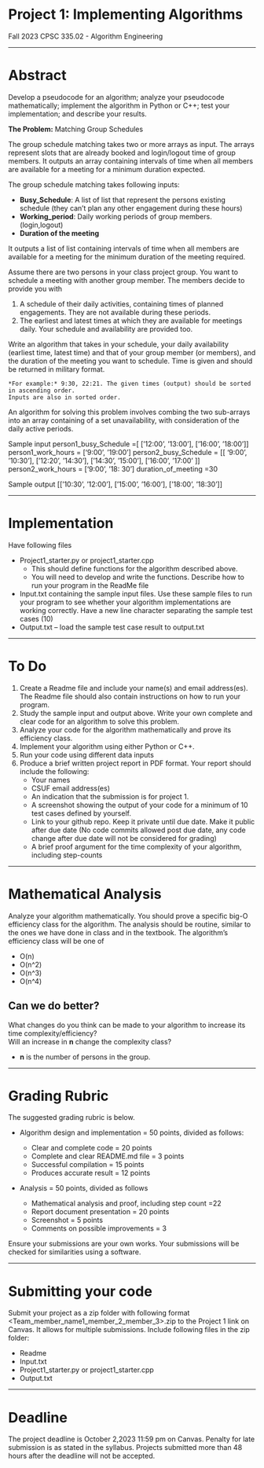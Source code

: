 # Project 1: Implementing Algorithms
Fall 2023   CPSC 335.02 - Algorithm Engineering

---

# Abstract
Develop a pseudocode for an algorithm; analyze your pseudocode mathematically; implement the algorithm in Python or C++; test your implementation; and describe your results.

**The Problem:**  Matching Group Schedules

The group schedule matching takes two or more arrays as input. The arrays represent slots that are already booked and login/logout time of group members. It outputs an array containing intervals of time when all members are available for a meeting for a minimum duration expected.

The group schedule matching takes following inputs:
* **Busy_Schedule**: A list of list that represent the persons existing schedule (they can’t plan any other engagement during these hours)
* **Working_period**: Daily working periods of group members.  (login,logout)
* **Duration of the meeting**  

It outputs a list of list containing intervals of time when all members are available for a meeting for the minimum duration of the meeting required.

Assume there are two persons in your class project group. You want to schedule a meeting with another group member. The members decide to provide you with 
1. A schedule of their daily activities, containing times of planned engagements. They are not available during these periods.
2. The earliest and latest times at which they are available for meetings daily. Your schedule and availability are provided too. 

Write an algorithm that takes in your schedule, your daily availability (earliest time, latest time) and that of your group member (or members), and the duration of the meeting you want to schedule. Time is given and should be returned in military format.  

    *For example:* 9:30, 22:21. The given times (output) should be sorted in ascending order. 
    Inputs are also in sorted order.

An algorithm for solving this problem involves combing the two sub-arrays into an array containing of  a set unavailability, with consideration of the daily active periods. 

Sample input
person1_busy_Schedule =[ [’12:00’, ’13:00’],  [’16:00’, ’18:00’]]
person1_work_hours = [‘9:00’, ’19:00’]
person2_busy_Schedule = [[ ‘9:00’, ’10:30’],  [’12:20’, ’14:30’],  [’14:30’, ’15:00’], [’16:00’, ’17:00’ ]]
person2_work_hours = [‘9:00’, ’18: 30’]
duration_of_meeting =30

Sample output 
[[’10:30’, ’12:00’], [’15:00’, ’16:00’], [’18:00’, ’18:30’]]

---

# Implementation
Have following files
* Project1_starter.py or project1_starter.cpp
  * This should define functions for the  algorithm described above. 
  * You will need to develop and write the functions. Describe how to run your program in the ReadMe file
* Input.txt containing the sample input files. Use these sample files to run your program to see whether your algorithm implementations are working correctly. Have a new line character separating the sample test cases (10)
* Output.txt – load the sample test case result to output.txt

---

# To Do

1. Create a Readme file and include your name(s) and email address(es). The Readme file should also contain instructions on how to run your program.
2. Study the sample input and output above. Write your own complete and clear code for an algorithm to solve this problem.
3. Analyze your code for the algorithm mathematically and prove its efficiency class.
4. Implement your algorithm using either Python or C++.
5. Run your code using different data inputs 
6. Produce a brief written project report in PDF format. Your report should include the following:
   * Your names
   * CSUF email address(es)
   * An indication that the submission is for project 1.
   * A screenshot showing the output of your code for a minimum of 10 test cases defined by yourself.
   * Link to your github repo. Keep it private until due date. Make it public after due date (No code commits allowed post due date, any code change after due date will not be considered for grading)
   * A brief proof argument for the time complexity of your algorithm, including step-counts

---

# Mathematical Analysis
Analyze your algorithm mathematically. You should prove a specific big-O efficiency class for the algorithm. The analysis should be routine, similar to the ones we have done in class and in the textbook. The algorithm’s efficiency class will be one of
* O(n)
* O(n^2)
* O(n^3)
* O(n^4)

## Can we do better?  
What changes do you think can be made to your algorithm to increase its time complexity/efficiency?  
Will an increase in **n** change the complexity class?  
  * **n** is the number of persons in the group.

---

# Grading Rubric
The suggested grading rubric is below.  

* Algorithm design and implementation = 50 points, divided as follows:
  * Clear and complete code = 20 points
  * Complete and clear README.md file = 3 points
  * Successful compilation = 15 points
  * Produces accurate result = 12 points

* Analysis = 50 points, divided as follows
  * Mathematical analysis and proof, including step count =22
  * Report document presentation = 20 points
  * Screenshot = 5 points 
  * Comments on possible improvements = 3

Ensure your submissions are your own works. Your submissions will be checked for similarities using a software.

---

# Submitting your code
Submit your project as a zip folder with following format <Team_member_name1_member_2_member_3>.zip to the Project 1 link on Canvas. It allows for multiple submissions. 
Include following files in the zip folder:
* Readme
* Input.txt
* Project1_starter.py or project1_starter.cpp
* Output.txt

---

# Deadline
The project deadline is October 2,2023 11:59 pm  on Canvas.
Penalty for late submission is as stated in the syllabus. Projects submitted more than 48 hours after the deadline will not be accepted.